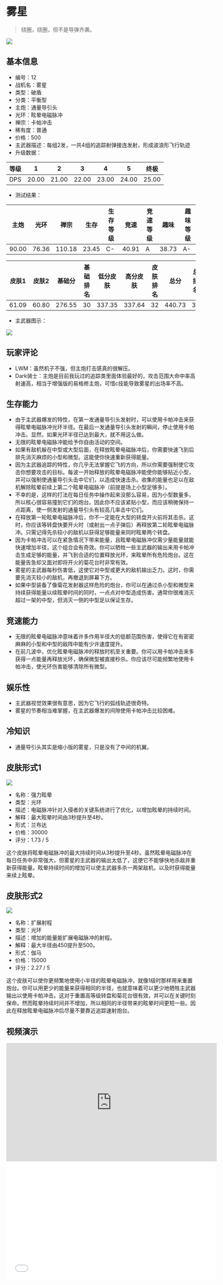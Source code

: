 # 雾星

> 绕圈，绕圈，但不是导弹齐袭。

<img src="/ships/ship_12.png" style={{zoom:1}}/>

## 基本信息

- 编号：12
- 战机名：雾星
- 类型：破盾
- 分类：平衡型
- 主炮：通量导引头
- 光环：眩晕电磁脉冲
- 禅宗：卡帕冲击
- 稀有度：普通
- 价格：500
- 主武器描述：每组2发，一共4组的追踪射弹接连发射，形成波浪形飞行轨迹
- 升级数据：

| 等级 | 1 | 2 | 3 | 4 | 5 | 终极 |
|--|--|--|--|--|--|--|
| DPS | 20.00 | 21.00 | 22.00 | 23.00 | 24.00 | 25.00 |

- 测试结果：

| 主炮 | 光环 | 禅宗 | 生存 | 生存等级 | 竞速 | 竞速等级 | 趣味 | 趣味等级 |
|--|--|--|--|--|--|--|--|--|
| 90.00 | 76.36 | 110.18 | 23.45 | C- | 40.91 | A | 38.73 | A- |

| 皮肤1 | 皮肤2 | 基础分 | 基础排名 | 低分皮肤 | 高分皮肤 | 皮肤排名 | 总分 | 总排名 |
|--|--|--|--|--|--|--|--|--|
| 61.09 | 60.80 | 276.55 | 30 | 337.35 | 337.64 | 32 | 440.73 | 38 |

- 主武器图示：

<img src="/illustration/main_12.gif" style={{zoom:1}}/>

## 玩家评论

- LWM：虽然机子不强，但主炮打击感真的很解压。
- Dark骑士：主炮是目前我玩过的追踪类里面体验最好的，攻击范围大命中率高射速高，相当于增强版的易格修主炮，可惜c技能导致雾星的出场率不高。

## 生存能力

- 由于主武器爆发的特性，在第一发通量导引头发射时，可以使用卡帕冲击来获得眩晕电磁脉冲光环半径。在最后一发通量导引头发射的瞬间，停止使用卡帕冲击。显然，如果光环半径已达到最大，就不用这么做。
- 无限的眩晕电磁脉冲能给予你自由活动的空间。
- 如果有敌机躲在中型或大型后面，在释放眩晕电磁脉冲后，你需要快速飞到后排先消灭麻烦的小型和微型。这能使你快速重新获得能量。
- 因为主武器追踪的特性，你几乎无法掌握它飞的方向，所以你需要强制使它攻击你想要攻击的目标。每波一开始释放的眩晕电磁脉冲能使你能够贴近小型，并可以强制使通量导引头击中它们，以造成快速击杀。收集的能量也足以在敌机解除眩晕前续上第二个眩晕电磁脉冲（前提是场上小型足够多）。
- 不幸的是，这样的打法在每日任务中操作起来没那么容易，因为小型数量多，所以核心很容易撞到它们的炮台。因此你不应该紧贴小型，而应该稍微保持一点距离，使一侧发射的通量导引头有较高几率击中它们。
- 在释放第一轮眩晕电磁脉冲后，你不一定能在大型的转盘开火前将其击杀。这时，你应该等转盘快要开火时（或射出一点子弹后）再释放第二轮眩晕电磁脉冲。只需记得先杀较小的敌机以获得足够能量来同时眩晕两个转盘。
- 因为卡帕冲击可以在紧急情况下带来能量，且眩晕电磁脉冲仅需少量能量就能快速增加半径，这个组合会有奇效。你可以牺牲一些主武器的输出来用卡帕冲击生成足够的能量，并飞到合适的位置释放光环，来眩晕所有危险炮台。这在能量告急却又面对即将开火的菊花台时非常有效。
- 雾星的主武器每秒伤害低，这使它对中型或更大的敌机输出乏力。这时，你需要先消灭较小的敌机，再撤退到屏幕下方。
- 如果中型装备了像菊花发射器这样危险的炮台，你可以在通过杀小型和微型来持续获得能量以续眩晕时间的同时，一点点对中型造成伤害。通常你很难消灭超过一架的中型，但消灭一侧的中型足以保证生存。

## 竞速能力

- 无限的眩晕电磁脉冲意味着许多作用半径大的低额范围伤害，使得它在有密密麻麻的小型和中型的敌阵中能有少许速度提升。
- 在前几波中，优化眩晕电磁脉冲的释放时机至关重要。你可以用卡帕冲击来多获得一点能量再释放光环，确保微型被直接秒杀。你应该尽可能频繁地使用卡帕冲击，使光环伤害能够清除所有微型。

## 娱乐性

- 主武器视觉效果很有意思，因为它飞行的弧线轨迹很奇特。
- 雾星的节奏相当难掌握，在主武器爆发的间隙使用卡帕冲击比较困难。

## 冷知识

- 通量导引头其实是缩小版的雾星，只是没有了中间的机翼。

## 皮肤形式1

<img src="/ships/ship_12_apex_1.png" style={{zoom:1}}/>

- 名称：强力眩晕
- 类型：光环
- 描述：电磁脉冲针对入侵者的关键系统进行了优化，以增加眩晕的持续时间。
- 解释：最大眩晕时间由3秒提升至4秒。
- 形式：兰布达
- 价格：30000
- 评分：1.73 / 5

这个皮肤将眩晕电磁脉冲的最大持续时间从3秒提升至4秒。虽然眩晕电磁脉冲在每日任务中非常强大，但雾星的主武器的输出太低了，这使它不能够快地杀敌并重新获得能量。眩晕持续时间的增加可以使主武器多杀一两架敌机，以及时获得能量来续上眩晕。

## 皮肤形式2

<img src="/ships/ship_12_apex_2.png" style={{zoom:1}}/>

- 名称：扩展射程
- 类型：光环
- 描述：增加的能量能扩展电磁脉冲的射程。
- 解释：最大半径由450提升至500。
- 形式：伽马
- 价格：15000
- 评分：2.27 / 5

这个皮肤可以使你更频繁地使用小半径的眩晕电磁脉冲，就像1级时那样用来重置炮台。你可以用更少的能量来获得相同的半径，也就意味着可以更少地牺牲主武器输出以使用卡帕冲击。这对于重置高等级转盘和菊花台很有效，并可以在关键时刻保命。然而眩晕持续时间并不增加，所以相同的半径带来的眩晕时间更短一些。因此在释放眩晕电磁脉冲后尽量不要靠近追踪速射炮台。

## 视频演示

<iframe width="560" height="315" src="https://www.youtube.com/embed/-raESPND9Bk?si=Bhs73RHF5kWh-oct" title="YouTube video player" frameborder="0" allow="accelerometer; autoplay; clipboard-write; encrypted-media; gyroscope; picture-in-picture; web-share" referrerpolicy="strict-origin-when-cross-origin" allowfullscreen></iframe>

<br/>

<iframe width="560" height="315" src="//player.bilibili.com/player.html?aid=532771046&bvid=BV1pu411N7yL&cid=1249959377&p=1&autoplay=false" scrolling="no" border="0" frameborder="no" allow="accelerometer; autoplay; clipboard-write; encrypted-media; gyroscope; picture-in-picture; web-share" framespacing="0" allowfullscreen="true"> </iframe>